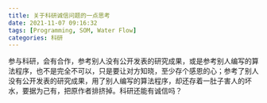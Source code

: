 ```yaml
---
title: 关于科研诚信问题的一点思考
date: 2021-11-07 09:16:32
tags: [Programming, SOM, Water Flow]
categories: 科研
---
```


参与科研，会有合作，参考别人没有公开发表的研究成果，或是参考别人编写的算法程序，也不是完全不可以，只是要让对方知晓，至少存个感恩的心；参考了别人没有公开发表的研究成果，用了别人编写的算法程序，却还存着一肚子害人的坏水，要据为己有，把原作者排挤掉。科研还能有诚信吗？

